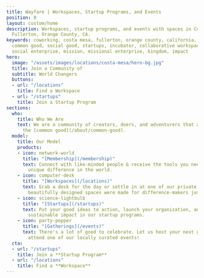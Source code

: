 ```yaml
---
title: Wayfare | Workspaces, Startup Programs, and Events
position: 0
layout: custom/home
description: Workspaces, startup programs, and events with spaces in Costa Mesa and
  Fullerton, Orange County, CA.
keywords: coworking, costa mesa, fullerton, orange county, california, social entrepreneurship,
  common good, social good, startups, incubator, collaborative workspace, co-working,
  social enterprise, mission, missional enterprise, kingdom, impact
hero:
  image: "/assets/images/locations/costa-mesa/hero-bg.jpg"
  title: Join a Community of
  subtitle: World Changers
  buttons:
  - url: "/locations"
    title: Find a Workspace
  - url: "/startups"
    title: Join a Startup Program
sections:
  who:
    title: Who We Are
    text: We are a community of creators, doers, and adventurers that aspire to advance
      the [common good](/about/common-good).
  model:
    title: Our Model
    products:
    - icon: network-world
      title: "[Membership](/membership)"
      text: Connect with like-minded people & receive the tools you need to make your
        unique difference in the world.
    - icon: computer-desk
      title: "[Workspaces](/locations)"
      text: Grab a desk for the day or settle in at one of our private offices. Our
        beautifully designed spaces were made for difference-makers just like you.
    - icon: science-lightbulb
      title: "[Startups](/startups)"
      text: Put your good ideas to action, launch your organization, and grow into
        sustainable impact in our startup programs.
    - icon: party-popper
      title: "[Gatherings](/events)"
      text: There's a lot of good to celebrate. Let us host your next gathering or
        attend one of our locally curated events!
  cta:
  - url: "/startups"
    title: Join a **Startup Program**
  - url: "/locations"
    title: Find a **Workspace**
---
```


